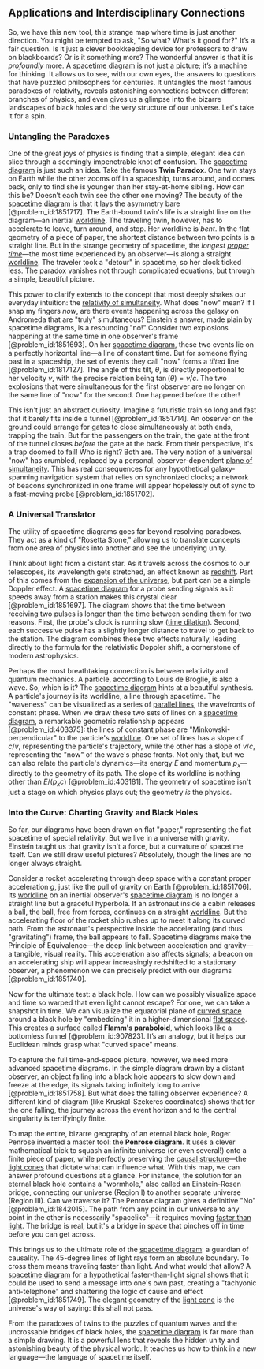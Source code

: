 ## Applications and Interdisciplinary Connections

So, we have this new tool, this strange map where time is just another direction. You might be tempted to ask, "So what? What's it good for?" It’s a fair question. Is it just a clever bookkeeping device for professors to draw on blackboards? Or is it something more? The wonderful answer is that it is *profoundly* more. A [spacetime diagram](@article_id:200894) is not just a picture; it’s a machine for thinking. It allows us to see, with our own eyes, the answers to questions that have puzzled philosophers for centuries. It untangles the most famous paradoxes of relativity, reveals astonishing connections between different branches of physics, and even gives us a glimpse into the bizarre landscapes of black holes and the very structure of our universe. Let's take it for a spin.

### Untangling the Paradoxes

One of the great joys of physics is finding that a simple, elegant idea can slice through a seemingly impenetrable knot of confusion. The [spacetime diagram](@article_id:200894) is just such an idea. Take the famous **Twin Paradox**. One twin stays on Earth while the other zooms off in a spaceship, turns around, and comes back, only to find she is younger than her stay-at-home sibling. How can this be? Doesn’t each twin see the other one moving? The beauty of the [spacetime diagram](@article_id:200894) is that it lays the asymmetry bare [@problem_id:1851717]. The Earth-bound twin's life is a straight line on the diagram—an inertial [worldline](@article_id:198542). The traveling twin, however, has to accelerate to leave, turn around, and stop. Her worldline is *bent*. In the flat geometry of a piece of paper, the shortest distance between two points is a straight line. But in the strange geometry of spacetime, the *longest [proper time](@article_id:191630)*—the most time experienced by an observer—is along a straight [worldline](@article_id:198542). The traveler took a "detour" in spacetime, so her clock ticked less. The paradox vanishes not through complicated equations, but through a simple, beautiful picture.

This power to clarify extends to the concept that most deeply shakes our everyday intuition: the [relativity of simultaneity](@article_id:267867). What does "now" mean? If I snap my fingers *now*, are there events happening across the galaxy on Andromeda that are "truly" simultaneous? Einstein's answer, made plain by spacetime diagrams, is a resounding "no!" Consider two explosions happening at the same time in one observer's frame [@problem_id:1851693]. On her [spacetime diagram](@article_id:200894), these two events lie on a perfectly horizontal line—a line of constant time. But for someone flying past in a spaceship, the set of events they call "now" forms a *tilted* line [@problem_id:1817127]. The angle of this tilt, $\theta$, is directly proportional to her velocity $v$, with the precise relation being $\tan(\theta) = v/c$. The two explosions that were simultaneous for the first observer are no longer on the same line of "now" for the second. One happened before the other!

This isn't just an abstract curiosity. Imagine a futuristic train so long and fast that it barely fits inside a tunnel [@problem_id:1851714]. An observer on the ground could arrange for gates to close simultaneously at both ends, trapping the train. But for the passengers on the train, the gate at the front of the tunnel closes *before* the gate at the back. From their perspective, it's a trap doomed to fail! Who is right? Both are. The very notion of a universal "now" has crumbled, replaced by a personal, observer-dependent [plane of simultaneity](@article_id:201408). This has real consequences for any hypothetical galaxy-spanning navigation system that relies on synchronized clocks; a network of beacons synchronized in one frame will appear hopelessly out of sync to a fast-moving probe [@problem_id:1851702].

### A Universal Translator

The utility of spacetime diagrams goes far beyond resolving paradoxes. They act as a kind of "Rosetta Stone," allowing us to translate concepts from one area of physics into another and see the underlying unity.

Think about light from a distant star. As it travels across the cosmos to our telescopes, its wavelength gets stretched, an effect known as [redshift](@article_id:159451). Part of this comes from the [expansion of the universe](@article_id:159987), but part can be a simple Doppler effect. A [spacetime diagram](@article_id:200894) for a probe sending signals as it speeds away from a station makes this crystal clear [@problem_id:1851697]. The diagram shows that the time between receiving two pulses is longer than the time between sending them for two reasons. First, the probe's clock is running slow ([time dilation](@article_id:157383)). Second, each successive pulse has a slightly longer distance to travel to get back to the station. The diagram combines these two effects naturally, leading directly to the formula for the relativistic Doppler shift, a cornerstone of modern astrophysics.

Perhaps the most breathtaking connection is between relativity and quantum mechanics. A particle, according to Louis de Broglie, is also a wave. So, which is it? The [spacetime diagram](@article_id:200894) hints at a beautiful synthesis. A particle's journey is its worldline, a line through spacetime. The "waveness" can be visualized as a series of [parallel lines](@article_id:168513), the wavefronts of constant phase. When we draw these two sets of lines on a [spacetime diagram](@article_id:200894), a remarkable geometric relationship appears [@problem_id:403375]: the lines of constant phase are "Minkowski-perpendicular" to the particle's [worldline](@article_id:198542). One set of lines has a slope of $c/v$, representing the particle's trajectory, while the other has a slope of $v/c$, representing the "now" of the wave's phase fronts. Not only that, but we can also relate the particle's dynamics—its energy $E$ and momentum $p_x$—directly to the geometry of its path. The slope of its worldline is nothing other than $E/(p_x c)$ [@problem_id:403181]. The geometry of spacetime isn't just a stage on which physics plays out; the geometry *is* the physics.

### Into the Curve: Charting Gravity and Black Holes

So far, our diagrams have been drawn on flat "paper," representing the flat spacetime of special relativity. But we live in a universe with gravity. Einstein taught us that gravity isn't a force, but a curvature of spacetime itself. Can we still draw useful pictures? Absolutely, though the lines are no longer always straight.

Consider a rocket accelerating through deep space with a constant proper acceleration $g$, just like the pull of gravity on Earth [@problem_id:1851706]. Its [worldline](@article_id:198542) on an inertial observer's [spacetime diagram](@article_id:200894) is no longer a straight line but a graceful hyperbola. If an astronaut inside a cabin releases a ball, the ball, free from forces, continues on a straight [worldline](@article_id:198542). But the accelerating floor of the rocket ship rushes up to meet it along its curved path. From the astronaut's perspective inside the accelerating (and thus "gravitating") frame, the ball appears to fall. Spacetime diagrams make the Principle of Equivalence—the deep link between acceleration and gravity—a tangible, visual reality. This acceleration also affects signals; a beacon on an accelerating ship will appear increasingly redshifted to a stationary observer, a phenomenon we can precisely predict with our diagrams [@problem_id:1851740].

Now for the ultimate test: a black hole. How can we possibly visualize space and time so warped that even light cannot escape? For one, we can take a snapshot in time. We can visualize the equatorial plane of [curved space](@article_id:157539) around a black hole by "embedding" it in a higher-dimensional [flat space](@article_id:204124). This creates a surface called **Flamm's paraboloid**, which looks like a bottomless funnel [@problem_id:907823]. It’s an analogy, but it helps our Euclidean minds grasp what "curved space" means.

To capture the full time-and-space picture, however, we need more advanced spacetime diagrams. In the simple diagram drawn by a distant observer, an object falling into a black hole appears to slow down and freeze at the edge, its signals taking infinitely long to arrive [@problem_id:1851758]. But what does the falling observer experience? A different kind of diagram (like Kruskal-Szekeres coordinates) shows that for the one falling, the journey across the event horizon and to the central singularity is terrifyingly finite.

To map the entire, bizarre geography of an eternal black hole, Roger Penrose invented a master tool: the **Penrose diagram**. It uses a clever mathematical trick to squash an infinite universe (or even several!) onto a finite piece of paper, while perfectly preserving the [causal structure](@article_id:159420)—the [light cones](@article_id:158510) that dictate what can influence what. With this map, we can answer profound questions at a glance. For instance, the solution for an eternal black hole contains a "wormhole," also called an Einstein-Rosen bridge, connecting our universe (Region I) to another separate universe (Region III). Can we traverse it? The Penrose diagram gives a definitive "No" [@problem_id:1842015]. The path from any point in our universe to any point in the other is necessarily "spacelike"—it requires moving [faster than light](@article_id:181765). The bridge is real, but it's a bridge in space that pinches off in time before you can get across.

This brings us to the ultimate role of the [spacetime diagram](@article_id:200894): a guardian of causality. The 45-degree lines of light rays form an absolute boundary. To cross them means traveling faster than light. And what would that allow? A [spacetime diagram](@article_id:200894) for a hypothetical faster-than-light signal shows that it could be used to send a message into one's own past, creating a "tachyonic anti-telephone" and shattering the logic of cause and effect [@problem_id:1851749]. The elegant geometry of the [light cone](@article_id:157173) is the universe's way of saying: this shall not pass.

From the paradoxes of twins to the puzzles of quantum waves and the uncrossable bridges of black holes, the [spacetime diagram](@article_id:200894) is far more than a simple drawing. It is a powerful lens that reveals the hidden unity and astonishing beauty of the physical world. It teaches us how to think in a new language—the language of spacetime itself.